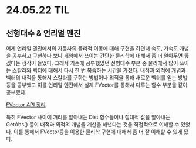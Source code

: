 # 24.05.22 TIL

## 선형대수 & 언리얼 엔진

어제 언리얼 엔진에서의 자동차의 물리적 이동에 대해 구현을 하면서 속도, 가속도 개념을 공부하고 구현하다 보니 게임에서 쓰이는 간단한 물리학에 대해서 좀 더 알아두면 좋겠다는 생각이 들었다. 그래서 기존에 공부했었던 선형대수 부분 중 물리에서 많이 쓰이는 스칼라와 벡터에 대해서 다시 한 번 복습하는 시간을 가졌다. 내적과 외적에 개념과 벡터의 내적을 통해서 스칼라를 구하는 방법이나 외적을 통해 새로운 벡터를 얻는 방법 등을 공부했고 이를 언리얼 엔진에서 실제 FVector를 통해서 다루는 함수 부분을 같이 공부했다.

[FVector API 정리](https://docs.unrealengine.com/4.27/en-US/API/Runtime/Core/Math/FVector/)

특히 FVector 사이에 거리를 알아내는 Dist 함수들이나 절대적 값을 알아내는 GetAbs() 등이 내적과 외적의 개념을 계산을 해낸다는 것을 직접적으로 이해할 수 있었다. 이를 통해서 FVector등을 이용한 물리학 구현에 대해서 좀 더 잘 이해할 수 있게 됐다.
